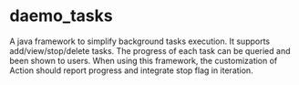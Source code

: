 daemo_tasks
===========

A java framework to simplify background tasks execution.
It supports add/view/stop/delete tasks. The progress of each task can be queried and been shown to users.
When using this framework, the customization of Action should report progress and integrate stop flag in iteration.
